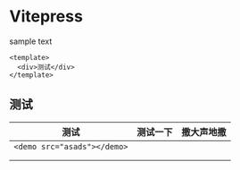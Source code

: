# Vitepress


sample text

```vue
<template>
  <div>测试</div>
</template>
```

## 测试

<demo src="./test.vue"></demo>

<demo src="./test.vue"></demo>



<!--
<demo></demo>
-->


| 测试                        | 测试一下 | 撒大声地撒 |
| --------------------------- | -------- | ---------- |
| `<demo src="asads"></demo>` |          |            |
|                             |          |            |
|                             |          |            |

